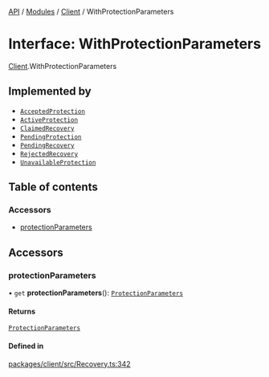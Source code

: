[API](../API.md) / [Modules](../modules.md) / [Client](../modules/Client.md) / WithProtectionParameters

# Interface: WithProtectionParameters

[Client](../modules/Client.md).WithProtectionParameters

## Implemented by

- [`AcceptedProtection`](../classes/Client.AcceptedProtection.md)
- [`ActiveProtection`](../classes/Client.ActiveProtection.md)
- [`ClaimedRecovery`](../classes/Client.ClaimedRecovery.md)
- [`PendingProtection`](../classes/Client.PendingProtection.md)
- [`PendingRecovery`](../classes/Client.PendingRecovery.md)
- [`RejectedRecovery`](../classes/Client.RejectedRecovery.md)
- [`UnavailableProtection`](../classes/Client.UnavailableProtection.md)

## Table of contents

### Accessors

- [protectionParameters](Client.WithProtectionParameters.md#protectionparameters)

## Accessors

### protectionParameters

• `get` **protectionParameters**(): [`ProtectionParameters`](Client.ProtectionParameters.md)

#### Returns

[`ProtectionParameters`](Client.ProtectionParameters.md)

#### Defined in

[packages/client/src/Recovery.ts:342](https://github.com/logion-network/logion-api/blob/main/packages/client/src/Recovery.ts#L342)
